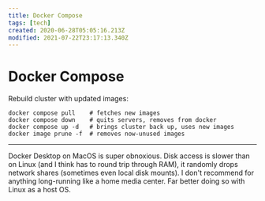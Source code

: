```yaml
---
title: Docker Compose
tags: [tech]
created: 2020-06-28T05:05:16.213Z
modified: 2021-07-22T23:17:13.340Z
---
```


# Docker Compose

Rebuild cluster with updated images:

```
docker compose pull    # fetches new images
docker compose down    # quits servers, removes from docker
docker compose up -d   # brings cluster back up, uses new images
docker image prune -f  # removes now-unused images
```

---

Docker Desktop on MacOS is super obnoxious. Disk access is slower than on Linux (and I think has to round trip through RAM), it randomly drops network shares (sometimes even local disk mounts). I don't recommend for anything long-running like a home media center. Far better doing so with Linux as a host OS.


